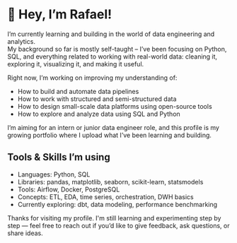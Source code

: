 # 👋 Hey, I’m Rafael!

I’m currently learning and building in the world of data engineering and analytics.  
My background so far is mostly self-taught – I’ve been focusing on Python, SQL, and everything related to working with real-world data: cleaning it, exploring it, visualizing it, and making it useful.

Right now, I’m working on improving my understanding of:
- How to build and automate data pipelines
- How to work with structured and semi-structured data
- How to design small-scale data platforms using open-source tools
- How to explore and analyze data using SQL and Python

I’m aiming for an intern or junior data engineer role, and this profile is my growing portfolio where I upload what I’ve been learning and building.

## Tools & Skills I’m using

- Languages: Python, SQL  
- Libraries: pandas, matplotlib, seaborn, scikit-learn, statsmodels  
- Tools: Airflow, Docker, PostgreSQL  
- Concepts: ETL, EDA, time series, orchestration, DWH basics  
- Currently exploring: dbt, data modeling, performance benchmarking

Thanks for visiting my profile. I'm still learning and experimenting step by step — feel free to reach out if you’d like to give feedback, ask questions, or share ideas.

